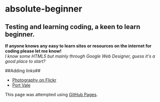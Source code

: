 # absolute-beginner
## Testing and learning coding, a keen to learn beginner. 
**If anyone knows any easy to learn sites or resources on the internet for coding please let me know!**  
*I know some HTML5 but mainly through Google Web Designer, guess it's a good place to start?*

##Adding links##
- <a href="www.flickr.com/photos/paultomlin">Photography on Flickr</a>
- <a href="www.onevalefan.co.uk">Port Vale</a>


This page was attempted using [GitHub Pages](https://pages.github.com/).
